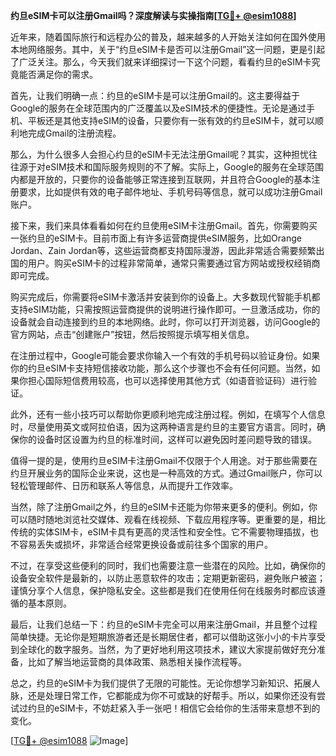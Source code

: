 **约旦eSIM卡可以注册Gmail吗？深度解读与实操指南[[TG💪+ @esim1088](https://t.me/s/esim1088)]**

近年来，随着国际旅行和远程办公的普及，越来越多的人开始关注如何在国外使用本地网络服务。其中，关于“约旦eSIM卡是否可以注册Gmail”这一问题，更是引起了广泛关注。那么，今天我们就来详细探讨一下这个问题，看看约旦的eSIM卡究竟能否满足你的需求。

首先，让我们明确一点：约旦的eSIM卡是可以注册Gmail的。这主要得益于Google的服务在全球范围内的广泛覆盖以及eSIM技术的便捷性。无论是通过手机、平板还是其他支持eSIM的设备，只要你有一张有效的约旦eSIM卡，就可以顺利地完成Gmail的注册流程。

那么，为什么很多人会担心约旦的eSIM卡无法注册Gmail呢？其实，这种担忧往往源于对eSIM技术和国际服务规则的不了解。实际上，Google的服务在全球范围内都是开放的，只要你的设备能够正常连接到互联网，并且符合Google的基本注册要求，比如提供有效的电子邮件地址、手机号码等信息，就可以成功注册Gmail账户。

接下来，我们来具体看看如何在约旦使用eSIM卡注册Gmail。首先，你需要购买一张约旦的eSIM卡。目前市面上有许多运营商提供eSIM服务，比如Orange Jordan、Zain Jordan等，这些运营商都支持国际漫游，因此非常适合需要频繁出国的用户。购买eSIM卡的过程非常简单，通常只需要通过官方网站或授权经销商即可完成。

购买完成后，你需要将eSIM卡激活并安装到你的设备上。大多数现代智能手机都支持eSIM功能，只需按照运营商提供的说明进行操作即可。一旦激活成功，你的设备就会自动连接到约旦的本地网络。此时，你可以打开浏览器，访问Google的官方网站，点击“创建账户”按钮，然后按照提示填写相关信息。

在注册过程中，Google可能会要求你输入一个有效的手机号码以验证身份。如果你的约旦eSIM卡支持短信接收功能，那么这个步骤也不会有任何问题。当然，如果你担心国际短信费用较高，也可以选择使用其他方式（如语音验证码）进行验证。

此外，还有一些小技巧可以帮助你更顺利地完成注册过程。例如，在填写个人信息时，尽量使用英文或阿拉伯语，因为这两种语言是约旦的主要官方语言。同时，确保你的设备时区设置为约旦的标准时间，这样可以避免因时差问题导致的错误。

值得一提的是，使用约旦eSIM卡注册Gmail不仅限于个人用途。对于那些需要在约旦开展业务的国际企业来说，这也是一种高效的方式。通过Gmail账户，你可以轻松管理邮件、日历和联系人等信息，从而提升工作效率。

当然，除了注册Gmail之外，约旦的eSIM卡还能为你带来更多的便利。例如，你可以随时随地浏览社交媒体、观看在线视频、下载应用程序等。更重要的是，相比传统的实体SIM卡，eSIM卡具有更高的灵活性和安全性。它不需要物理插拔，也不容易丢失或损坏，非常适合经常更换设备或前往多个国家的用户。

不过，在享受这些便利的同时，我们也需要注意一些潜在的风险。比如，确保你的设备安全软件是最新的，以防止恶意软件的攻击；定期更新密码，避免账户被盗；谨慎分享个人信息，保护隐私安全。这些都是我们在使用任何在线服务时都应该遵循的基本原则。

最后，让我们总结一下：约旦的eSIM卡完全可以用来注册Gmail，并且整个过程简单快捷。无论你是短期旅游者还是长期居住者，都可以借助这张小小的卡片享受到全球化的数字服务。当然，为了更好地利用这项技术，建议大家提前做好充分准备，比如了解当地运营商的具体政策、熟悉相关操作流程等。

总之，约旦的eSIM卡为我们提供了无限的可能性。无论你想学习新知识、拓展人脉，还是处理日常工作，它都能成为你不可或缺的好帮手。所以，如果你还没有尝试过约旦的eSIM卡，不妨赶紧入手一张吧！相信它会给你的生活带来意想不到的变化。

[[TG💪+ @esim1088](https://t.me/s/esim1088) ![Image](https://i.postimg.cc/4NQfJmqS/Snipaste-2025-05-13-00-14-12.png)]